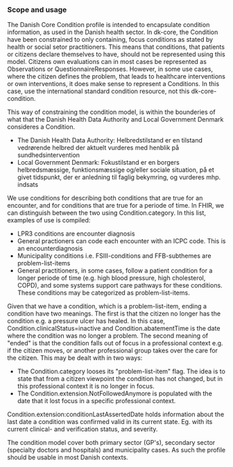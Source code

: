 ### Scope and usage
The Danish Core Condition profile is intended to encapsulate condition information, as used in the Danish health sector. In dk-core, the Condition have been constrained to only containing, focus conditions as stated by health or social setor practitioners. This means that conditions, that patients or citizens declare themselves to have, should not be represented using this model. Citizens own evaluations can in most cases be represented as Observations or QuestionnaireResponses. However, in some use cases, where the citizen defines the problem, that leads to healthcare interventions or own interventions, it does make sense to represent a Conditions. In this case, use the international standard condition resource, not this dk-core-condition.

This way of constraining the condition model, is within the bounderies of what that the Danish Health Data Authority and Local Government Denmark consideres a Condition.
* The Danish Health Data Authority: Helbredstilstand er en tilstand vedrørende helbred der aktuelt vurderes med henblik på sundhedsintervention
* Local Government Denmark: Fokustilstand er en borgers helbredsmæssige, funktionsmæssige og/eller sociale situation, på et givet tidspunkt, der er anledning til faglig bekymring, og vurderes mhp. indsats

We use conditions for describing both conditions that are true for an encounter, and for conditions that are true for a periode of time. In FHIR, we can distinguish between the two using Condition.category. In this list, examples of use is compiled:
* LPR3 conditions are encounter diagnosis
* General practioners can code each encounter with an ICPC code. This is an encounterdiagnosis
* Municipality conditions i.e. FSIII-conditions and FFB-subthemes are problem-list-items
* General practitioners, in some cases, follow a patient condition for a longer periode of time (e.g. high blood pressure, high cholesterol, COPD), and some systems support care pathways for these conditions. These conditions may be categorized as problem-list-items.

Given that we have a condition, which is a problem-list-item, ending a condition have two meanings. The first is that the citizen no longer has the condition e.g. a pressure ulcer has healed. In this case, Condition.clinicalStatus=inactive and Condition.abatementTime is the date where the condition was no longer a problem. The second meaning of "ended" is that the condition falls out of focus in a professional context e.g. if the citizen moves, or another professional group takes over the care for the citizen. This may be dealt with in two ways:
* The Condition.category looses its "problem-list-item" flag. The idea is to state that from a citizen viewpoint the condition has not changed, but in this professional context it is no longer in focus.
* The Condition.extension.NotFollowedAnymore is populated with the date that it lost focus in a specific professional context.

Condition.extension:conditionLastAssertedDate holds information about the last date a condition was confirmed valid in its current state. Eg. with its current clinical- and verification status, and severity.

The condition model cover both primary sector (GP's), secondary sector (specialty doctors and hospitals) and municipality cases. As such the profile should be usable in most Danish contexts.
